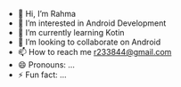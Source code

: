 - 👋 Hi, I’m Rahma
- 👀 I’m interested in Android Development
- 🌱 I’m currently learning Kotin
- 💞️ I’m looking to collaborate on Android
- 📫 How to reach me r233844@gmail.com
- 😄 Pronouns: ...
- ⚡ Fun fact: ...

<!---
raahmajourney/raahmajourney is a ✨ special ✨ repository because its `README.md` (this file) appears on your GitHub profile.
You can click the Preview link to take a look at your changes.
--->
